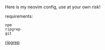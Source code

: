 Here is my neovim config, use at your own risk!

requirements:
```
npm
ripgrep
git
```
[ripgrep](https://github.com/BurntSushi/ripgrep)
